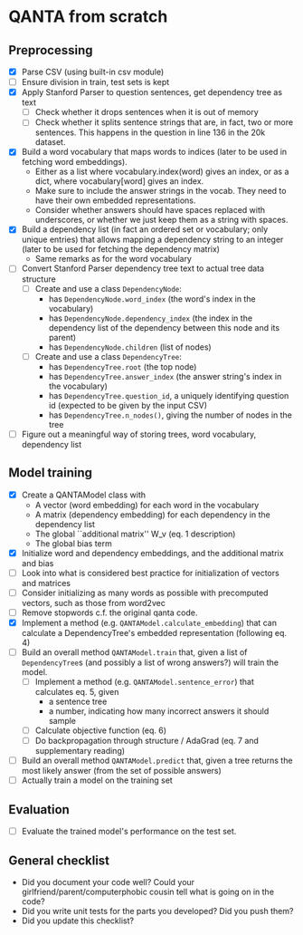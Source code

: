 

# QANTA from scratch

## Preprocessing
- [x] Parse CSV (using built-in csv module)
- [ ] Ensure division in train, test sets is kept
- [x] Apply Stanford Parser to question sentences, get dependency tree as text
    + [ ] Check whether it drops sentences when it is out of memory
    + [ ] Check whether it splits sentence strings that are, in fact, two or more sentences. This happens in the question in line 136 in the 20k dataset.
- [x] Build a word vocabulary that maps words to indices (later to be used in fetching word embeddings).
    + Either as a list where vocabulary.index(word) gives an index, or as a dict, where vocabulary[word] gives an index.
    + Make sure to include the answer strings in the vocab. They need to have their own embedded representations.
    + Consider whether answers should have spaces replaced with underscores, or whether we just keep them as a string with spaces.
- [x] Build a dependency list (in fact an ordered set or vocabulary; only unique entries) that allows mapping a dependency string to an integer (later to be used for fetching the dependency matrix)
    + Same remarks as for the word vocabulary
- [ ] Convert Stanford Parser dependency tree text to actual tree data structure
    + [ ] Create and use a class `DependencyNode`:
        * has `DependencyNode.word_index` (the word's index in the vocabulary) 
        * has `DependencyNode.dependency_index` (the index in the dependency list of the dependency between this node and its parent)
        * has `DependencyNode.children` (list of nodes)
    + [ ] Create and use a class `DependencyTree`:
        * has `DependencyTree.root` (the top node)
        * has `DependencyTree.answer_index` (the answer string's index in the vocabulary)
        * has `DependencyTree.question_id`, a uniquely identifying question id (expected to be given by the input CSV)
        * has `DependencyTree.n_nodes()`, giving the number of nodes in the tree
- [ ] Figure out a meaningful way of storing trees, word vocabulary, dependency list

## Model training
- [x] Create a QANTAModel class with
    + A vector (word embedding) for each word in the vocabulary
    + A matrix (dependency embedding) for each dependency in the dependency list
    + The global ``additional matrix'' W_v (eq. 1 description)
    + The global bias term
- [x] Initialize word and dependency embeddings, and the additional matrix and bias
- [ ] Look into what is considered best practice for initialization of vectors and matrices
- [ ] Consider initializing as many words as possible with precomputed vectors, such as those from word2vec
- [ ] Remove stopwords c.f. the original qanta code.
- [x] Implement a method (e.g. `QANTAModel.calculate_embedding`) that can calculate a DependencyTree's embedded representation (following eq. 4)
- [ ] Build an overall method `QANTAModel.train` that, given a list of `DependencyTree`s (and possibly a list of wrong answers?) will train the model.
    + [ ] Implement a method (e.g. `QANTAModel.sentence_error`) that calculates eq. 5, given
        * a sentence tree
        * a number, indicating how many incorrect answers it should sample
    + [ ] Calculate objective function (eq. 6)
    + [ ] Do backpropagation through structure / AdaGrad (eq. 7 and supplementary reading)
- [ ] Build an overall method `QANTAModel.predict` that, given a tree returns the most likely answer (from the set of possible answers)
- [ ] Actually train a model on the training set
	
## Evaluation
- [ ] Evaluate the trained model's performance on the test set.

## General checklist
- Did you document your code well? Could your girlfriend/parent/computerphobic cousin tell what is going on in the code?
- Did you write unit tests for the parts you developed? Did you push them?
- Did you update this checklist?

